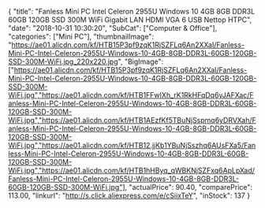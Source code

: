 {
	"title": "Fanless Mini PC Intel Celeron 2955U Windows 10 4GB 8GB DDR3L 60GB 120GB SSD 300M WiFi Gigabit LAN HDMI VGA 6 USB Nettop HTPC",
	"date": "2018-10-31 10:30:20",
	"SubCat": ["Computer & Office"],
	"categories": ["Mini PC"],
	"thumbnailImage": "https://ae01.alicdn.com/kf/HTB15P3pf9zqK1RjSZFLq6An2XXaI/Fanless-Mini-PC-Intel-Celeron-2955U-Windows-10-4GB-8GB-DDR3L-60GB-120GB-SSD-300M-WiFi.jpg_220x220.jpg",
	"BigImage": ["https://ae01.alicdn.com/kf/HTB15P3pf9zqK1RjSZFLq6An2XXaI/Fanless-Mini-PC-Intel-Celeron-2955U-Windows-10-4GB-8GB-DDR3L-60GB-120GB-SSD-300M-WiFi.jpg","https://ae01.alicdn.com/kf/HTB1FFwIXh_rK1RkHFqDq6yJAFXac/Fanless-Mini-PC-Intel-Celeron-2955U-Windows-10-4GB-8GB-DDR3L-60GB-120GB-SSD-300M-WiFi.jpg","https://ae01.alicdn.com/kf/HTB1AEzfKf5TBuNjSspmq6yDRVXah/Fanless-Mini-PC-Intel-Celeron-2955U-Windows-10-4GB-8GB-DDR3L-60GB-120GB-SSD-300M-WiFi.jpg","https://ae01.alicdn.com/kf/HTB12.jjKb1YBuNjSszhq6AUsFXa5/Fanless-Mini-PC-Intel-Celeron-2955U-Windows-10-4GB-8GB-DDR3L-60GB-120GB-SSD-300M-WiFi.jpg","https://ae01.alicdn.com/kf/HTB1hHByq_qWBKNjSZFxq6ApLpXad/Fanless-Mini-PC-Intel-Celeron-2955U-Windows-10-4GB-8GB-DDR3L-60GB-120GB-SSD-300M-WiFi.jpg"],
	"actualPrice": 90.40,
	"comparePrice": 113.00,
	"linkurl": "http://s.click.aliexpress.com/e/cSiixTeY",
	"inStock": 137
}

